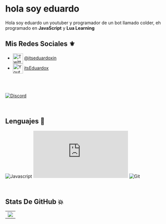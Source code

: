 # hola soy eduardo

Hola soy eduardo un youtuber y programador de un bot llamado colder, eh programado en **JavaScript** y **Lua Learning**
<br />

   ## Mis Redes Sociales ⚜
   - <img src="https://simpleicons.org/icons/twitter.svg" alt="Twitter" width="32" align="center">  [@itseduardoxin](https://www.youtube.com/channel/UCz02OepbBQri41F-pzelOfg)
   - <img src="https://simpleicons.org/icons/youtube.svg" alt="Youtube" width="32" align="center">  [itsEduardox](https://www.twitter.com/itseduardoxin)
   
   <br />
   
   <div>
  <br />
  <p>
    <a href="https://discord.gg/B86crmhJ"><img src="https://discord.com/api/guilds/832011066191773702/embed.png?style=banner3" alt="Discord" /></a>
  </p>
  </div>
  
   <br />
   
   ## Lenguajes 🤍

![Javascript](https://img.shields.io/static/v1?label=JavaScript&message=Have%20a%20coffee%20👜&style=for-the-badge&color=F7DF1E&logo=JavaScript)
![Nodejs](https://img.shields.io/static/v1?label=Nodejs&message=node%20src%2Fmiabuela.js%20🎟&color=68a063&style=for-the-badge&logo=Node.js)
![Git](https://img.shields.io/static/v1?label=Git&message=Fork%20this%20repo%20☮&style=for-the-badge&color=f34f29&logo=git)


<br />

## Stats De GitHub 💥

<table>
  <tr>
    <td align="center" style="padding=0;width=50%;">
      <img align="center" style="padding=0;" src="https://github-readme-stats.vercel.app/api/?username=gatomo-oficial&show_icons=true&title_color=4F8CC9&text_color=9f9f9f&theme=react&hide_border=true&hide_title=true&count_private=true" />
    </td>
  </tr>
</table>

<br />
